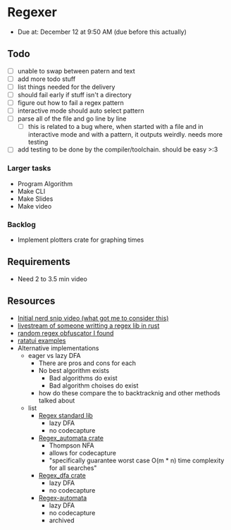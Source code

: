 # Regexer

- Due at: December 12 at 9:50 AM (due before this actually)

## Todo

- [ ] unable to swap between patern and text
- [ ] add more todo stuff
- [ ] list things needed for the delivery
- [ ] should fail early if stuff isn't a directory
- [ ] figure out how to fail a regex pattern
- [ ] interactive mode should auto select pattern
- [ ] parse all of the file and go line by line
  - [ ] this is related to a bug where, when started with a file and in interactive mode and with a pattern, it outputs weirdly. needs more testing
- [ ] add testing to be done by the compiler/toolchain. should be easy >:3

### Larger tasks

- Program Algorithm
- Make CLI
- Make Slides
- Make video

### Backlog

- Implement plotters crate for graphing times

## Requirements

- Need 2 to 3.5 min video

## Resources

- [Initial nerd snip video (what got me to consider this)](https://www.0de5.net/stimuli/a-reintroduction-to-programming/instructions-to-languages/how-regexes-got-catastrophic)
- [livestream of someone writting a regex lib in rust](https://www.youtube.com/watch?v=MH56D5M9xSQ)
- [random regex obfuscator I found](https://github.com/nexxeln/yugen)
- [ratatui examples](https://ratatui.rs/examples/apps/)
- Alternative implementations
  - eager vs lazy DFA
    - There are pros and cons for each
    - No best algorithm exists
      - Bad algorithms do exist
      - Bad algorithm choises do exist
    - how do these compare the to backtracknig and other methods talked about
  - list
    - [Regex standard lib](https://github.com/rust-lang/regex)
      - lazy DFA
      - no codecapture
    - [Regex_automata crate](https://docs.rs/regex-automata/latest/regex_automata/)
      - Thompson NFA
      - allows for codecapture
      - "specifically guarantee worst case O(m \* n) time complexity for all searches"
    - [Regex_dfa crate](https://jneem.github.io/regex-dfa/regex_dfa/index.html)
      - lazy DFA
      - no codecapture
    - [Regex-automata](https://github.com/BurntSushi/regex-automata)
      - lazy DFA
      - no codecapture
      - archived
